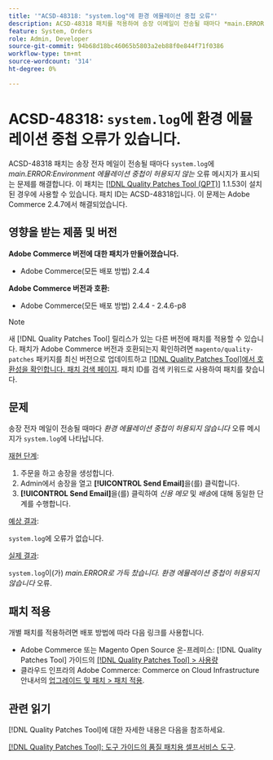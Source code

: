 ```yaml
---
title: '"ACSD-48318: "system.log"에 환경 에뮬레이션 중첩 오류"'
description: ACSD-48318 패치를 적용하여 송장 이메일이 전송될 때마다 *main.ERROR:Environment 에뮬레이션 중첩이 허용되지 않음* 오류 메시지가 'system.log'에 표시되는 Adobe Commerce 문제를 해결합니다.
feature: System, Orders
role: Admin, Developer
source-git-commit: 94b68d18bc46065b5803a2eb88f0e844f71f0386
workflow-type: tm+mt
source-wordcount: '314'
ht-degree: 0%

---
```


# ACSD-48318: `system.log`에 환경 에뮬레이션 중첩 오류가 있습니다.

ACSD-48318 패치는 송장 전자 메일이 전송될 때마다 `system.log`에 *main.ERROR:Environment 에뮬레이션 중첩이 허용되지 않는* 오류 메시지가 표시되는 문제를 해결합니다. 이 패치는 [[!DNL Quality Patches Tool (QPT)]](/help/tools/quality-patches-tool/quality-patches-tool-to-self-serve-quality-patches.md) 1.1.53이 설치된 경우에 사용할 수 있습니다. 패치 ID는 ACSD-48318입니다. 이 문제는 Adobe Commerce 2.4.7에서 해결되었습니다.

## 영향을 받는 제품 및 버전

**Adobe Commerce 버전에 대한 패치가 만들어졌습니다.**

* Adobe Commerce(모든 배포 방법) 2.4.4

**Adobe Commerce 버전과 호환:**

* Adobe Commerce(모든 배포 방법) 2.4.4 - 2.4.6-p8

>[!NOTE]
>
>새 [!DNL Quality Patches Tool] 릴리스가 있는 다른 버전에 패치를 적용할 수 있습니다. 패치가 Adobe Commerce 버전과 호환되는지 확인하려면 `magento/quality-patches` 패키지를 최신 버전으로 업데이트하고 [[!DNL Quality Patches Tool]에서 호환성을 확인합니다. 패치 검색 페이지](https://experienceleague.adobe.com/tools/commerce-quality-patches/index.html). 패치 ID를 검색 키워드로 사용하여 패치를 찾습니다.

## 문제

송장 전자 메일이 전송될 때마다 *환경 에뮬레이션 중첩이 허용되지 않습니다* 오류 메시지가 `system.log`에 나타납니다.

<u>재현 단계</u>:

1. 주문을 하고 송장을 생성합니다.
1. Admin에서 송장을 열고 **[!UICONTROL Send Email]**&#x200B;을(를) 클릭합니다.
1. **[!UICONTROL Send Email]**&#x200B;을(를) 클릭하여 *신용 메모* 및 *배송*&#x200B;에 대해 동일한 단계를 수행합니다.

<u>예상 결과</u>:

`system.log`에 오류가 없습니다.

<u>실제 결과</u>:

`system.log`이(가) *main.ERROR로 가득 찼습니다. 환경 에뮬레이션 중첩이 허용되지 않습니다* 오류.

## 패치 적용

개별 패치를 적용하려면 배포 방법에 따라 다음 링크를 사용합니다.

* Adobe Commerce 또는 Magento Open Source 온-프레미스: [!DNL Quality Patches Tool] 가이드의 [[!DNL Quality Patches Tool] > 사용량](/help/tools/quality-patches-tool/usage.md)
* 클라우드 인프라의 Adobe Commerce: Commerce on Cloud Infrastructure 안내서의 [업그레이드 및 패치 > 패치 적용](https://experienceleague.adobe.com/docs/commerce-cloud-service/user-guide/develop/upgrade/apply-patches.html).

## 관련 읽기

[!DNL Quality Patches Tool]에 대한 자세한 내용은 다음을 참조하세요.

[[!DNL Quality Patches Tool]: 도구 가이드의 품질 패치용 셀프서비스 도구](/help/tools/quality-patches-tool/quality-patches-tool-to-self-serve-quality-patches.md).
